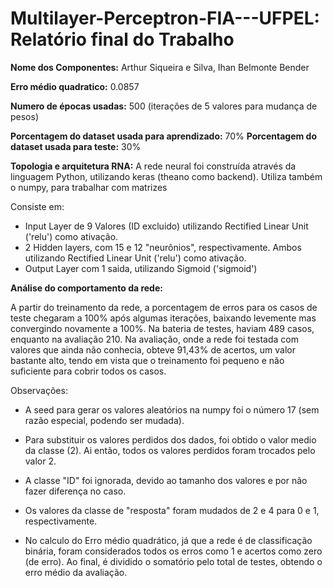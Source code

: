 # Multilayer-Perceptron-FIA---UFPEL:  Relatório final do Trabalho

**Nome dos Componentes:** Arthur Siqueira e Silva, Ihan Belmonte Bender

**Erro médio quadratico:** 0.0857

**Numero de épocas usadas:** 500 (iterações de 5 valores para mudança de pesos)

**Porcentagem do dataset usada para aprendizado:** 70%
**Porcentagem do dataset usada para teste:** 30%

**Topologia e arquitetura RNA:**
A rede neural foi construída através da linguagem Python, utilizando keras (theano como backend). Utiliza também o numpy, para trabalhar com matrizes

Consiste em:
- Input Layer de 9 Valores (ID excluido) utilizando Rectified Linear Unit ('relu') como ativação.
- 2 Hidden layers, com 15 e 12 "neurônios", respectivamente. Ambos utilizando Rectified Linear Unit ('relu') como ativação.
- Output Layer com 1 saida, utilizando Sigmoid ('sigmoid')


**Análise do comportamento da rede:**

A partir do treinamento da rede, a porcentagem de erros para os casos de teste chegaram a 100% após algumas iterações, baixando levemente mas convergindo novamente a 100%. Na bateria de testes, haviam 489 casos, enquanto na avaliação 210.
Na avaliação, onde a rede foi testada com valores que ainda não conhecia, obteve 91,43% de acertos, um valor bastante alto, tendo em vista que o treinamento foi pequeno e não suficiente para cobrir todos os casos.


Observações:

- A seed para gerar os valores aleatórios na numpy foi o número 17 (sem razão especial, podendo ser mudada).

- Para substituir os valores perdidos dos dados, foi obtido o valor medio da classe (2). Ai então, todos os valores perdidos foram trocados pelo valor 2.

- A classe "ID" foi ignorada, devido ao tamanho dos valores e por não fazer diferença no caso.

- Os valores da classe de "resposta" foram mudados de 2 e 4 para 0 e 1, respectivamente.

- No calculo do Erro médio quadrático, já que a rede é de classificação binária, foram considerados todos os erros como 1 e acertos como zero (de erro). Ao final, é dividido o somatório pelo total de testes, obtendo o erro médio da avaliação.


